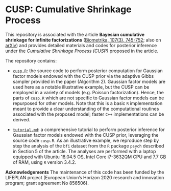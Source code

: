 # CUSP: Cumulative Shrinkage Process

This repository is associated with the article **Bayesian cumulative shrinkage for infinite factorizations** ([Biometrika, 107(3), 745-752](https://academic.oup.com/biomet/advance-article-abstract/doi/10.1093/biomet/asaa008/5847840); also on [arXiv](http://arxiv.org/abs/1902.04349)) and provides detailed materials and codes for posterior inference under the *Cumulative Shrinkage Process (CUSP)* proposed in the article.

The repository contains:

- [`cusp.R`](https://github.com/siriolegramanti/CUSP/blob/master/cusp.R): the source code to perform posterior computation for Gaussian factor models endowed with the CUSP prior via the adaptive Gibbs sampler provided in the paper (Algorithm 2). Gaussian factor models are used here as a notable illustrative example, but the CUSP can be employed in a variety of models (e.g. Poisson factorization). Hence, the parts of `cusp.R` which are not specific to Gaussian factor models can be repurposed for other models. Note that this is a basic `R` implementation meant to provide a clear understanding of the computational routines associated with the proposed model; faster `C++` implementations can be derived. 

- [`tutorial.md`](https://github.com/siriolegramanti/CUSP/blob/master/tutorial.md): a comprehensive tutorial to perform posterior inference for Gaussian factor models endowed with the CUSP prior, leveraging the source code `cusp.R`. As an illustrative example, we reproduce step by step the analysis of the `bfi` dataset from the `R` package `psych` described in Section 5 of the article. The analyses are performed with a laptop equipped with Ubuntu 18.04.5 OS, Intel Core i7-3632QM CPU and 7.7 GB of RAM, using `R` version 3.4.2.

**Acknowledgements** The maintenance of this code has been funded by the LIFEPLAN project (European Union’s Horizon 2020 research and innovation program; grant agreement No 856506).
